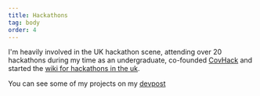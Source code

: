 ```yaml
---
title: Hackathons
tag: body
order: 4
---
```


I'm heavily involved in the UK hackathon scene, attending over 20 hackathons during my time as an undergraduate, co-founded [CovHack](https://covhack.org) and started the [wiki for hackathons in the uk](https://hack.athon.uk).

You can see some of my projects on my [devpost](https://devpost.com/bahorn)
